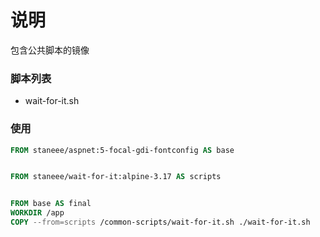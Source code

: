 # 说明
包含公共脚本的镜像

### 脚本列表
- wait-for-it.sh



### 使用
```Dockerfile
FROM staneee/aspnet:5-focal-gdi-fontconfig AS base


FROM staneee/wait-for-it:alpine-3.17 AS scripts


FROM base AS final
WORKDIR /app
COPY --from=scripts /common-scripts/wait-for-it.sh ./wait-for-it.sh

```
